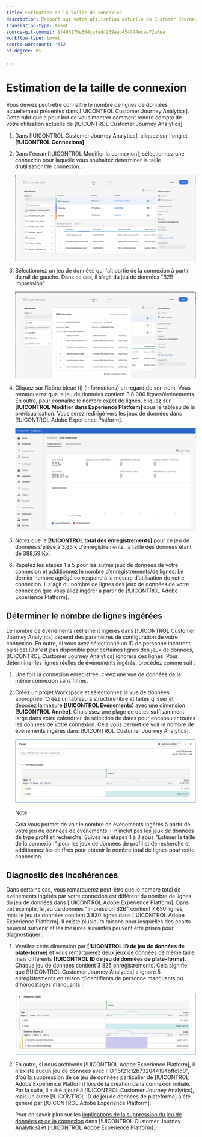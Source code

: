 ```yaml
---
title: Estimation de la taille de connexion
description: Rapport sur votre utilisation actuelle du Customer Journey Analytics
translation-type: tm+mt
source-git-commit: 1f496175e504cefed4239aab454744ecae72a6ea
workflow-type: tm+mt
source-wordcount: '612'
ht-degree: 0%

---
```



# Estimation de la taille de connexion

Vous devrez peut-être connaître le nombre de lignes de données actuellement présentes dans [!UICONTROL Customer Journey Analytics]. Cette rubrique a pour but de vous montrer comment rendre compte de votre utilisation actuelle de [!UICONTROL Customer Journey Analytics].

1. Dans [!UICONTROL Customer Journey Analytics], cliquez sur l&#39;onglet **[!UICONTROL Connexions]**.
1. Dans l&#39;écran [!UICONTROL Modifier la connexion], sélectionnez une connexion pour laquelle vous souhaitez déterminer la taille d&#39;utilisation/de connexion.

   ![Modifier la connexion](assets/edit-connection.png)

1. Sélectionnez un jeu de données qui fait partie de la connexion à partir du rail de gauche. Dans ce cas, il s’agit du jeu de données &quot;B2B Impression&quot;.

   ![jeu de données](assets/dataset.png)

1. Cliquez sur l’icône bleue (i) (informations) en regard de son nom. Vous remarquerez que le jeu de données contient 3,8 000 lignes/événements. En outre, pour connaître le nombre exact de lignes, cliquez sur **[!UICONTROL Modifier dans Experience Platform]** sous le tableau de la prévisualisation. Vous serez redirigé vers les jeux de données dans [!UICONTROL Adobe Experience Platform].

   ![Informations sur le jeu de données AEP](assets/data-size.png)

1. Notez que le **[!UICONTROL total des enregistrements]** pour ce jeu de données s&#39;élève à 3,83 k d&#39;enregistrements, la taille des données étant de 388,59 Ko.

1. Répétez les étapes 1 à 5 pour les autres jeux de données de votre connexion et additionnez le nombre d’enregistrements/de lignes. Le dernier nombre agrégé correspond à la mesure d’utilisation de votre connexion. Il s&#39;agit du nombre de lignes des jeux de données de votre connexion que vous allez ingérer à partir de [!UICONTROL Adobe Experience Platform].

## Déterminer le nombre de lignes ingérées

Le nombre de événements réellement ingérés dans [!UICONTROL Customer Journey Analytics] dépend des paramètres de configuration de votre connexion. En outre, si vous avez sélectionné un ID de personne incorrect ou si cet ID n&#39;est pas disponible pour certaines lignes des jeux de données, [!UICONTROL Customer Journey Analytics] ignorera ces lignes. Pour déterminer les lignes réelles de événements ingérés, procédez comme suit :

1. Une fois la connexion enregistrée, créez une vue de données de la même connexion sans filtres.
1. Créez un projet Workspace et sélectionnez la vue de données appropriée. Créez un tableau à structure libre et faites glisser et déposez la mesure **[!UICONTROL Événements]** avec une dimension **[!UICONTROL Année]**. Choisissez une plage de dates suffisamment large dans votre calendrier de sélection de dates pour encapsuler toutes les données de votre connexion. Cela vous permet de voir le nombre de événements ingérés dans [!UICONTROL Customer Journey Analytics].

   ![Projet Workspace](assets/event-number.png)

   >[!NOTE]
   >
   >Cela vous permet de voir le nombre de événements ingérés à partir de votre jeu de données de événements. Il n’inclut pas les jeux de données de type profil et recherche. Suivez les étapes 1 à 3 sous &quot;Estimer la taille de la connexion&quot; pour les jeux de données de profil et de recherche et additionnez les chiffres pour obtenir le nombre total de lignes pour cette connexion.

## Diagnostic des incohérences

Dans certains cas, vous remarquerez peut-être que le nombre total de événements ingérés par votre connexion est différent du nombre de lignes du jeu de données dans [!UICONTROL Adobe Experience Platform]. Dans cet exemple, le jeu de données &quot;Impression B2B&quot; contient 7 650 lignes, mais le jeu de données contient 3 830 lignes dans [!UICONTROL Adobe Experience Platform]. Il existe plusieurs raisons pour lesquelles des écarts peuvent survenir et les mesures suivantes peuvent être prises pour diagnostiquer :

1. Ventilez cette dimension par **[!UICONTROL ID de jeu de données de plate-forme]** et vous remarquerez deux jeux de données de même taille mais différents **[!UICONTROL ID de jeu de données de plate-forme]**. Chaque jeu de données contient 3 825 enregistrements. Cela signifie que [!UICONTROL Customer Journey Analytics] a ignoré 5 enregistrements en raison d’identifiants de personne manquants ou d’horodatages manquants :

   ![ventilation](assets/data-size2.png)

1. En outre, si nous archivons [!UICONTROL Adobe Experience Platform], il n&#39;existe aucun jeu de données avec l&#39;ID &quot;5f21c12b732044194bffc1d0&quot;, d&#39;où la suppression de ce jeu de données particulier de [!UICONTROL Adobe Experience Platform] lors de la création de la connexion initiale. Par la suite, il a été ajouté à [!UICONTROL Customer Journey Analytics], mais un autre [!UICONTROL ID de jeu de données de plateforme] a été généré par [!UICONTROL Adobe Experience Platform].

   Pour en savoir plus sur les [implications de la suppression du jeu de données et de la connexion](https://experienceleague.adobe.com/docs/analytics-platform/using/cja-overview/cja-faq.html?lang=en#implications-of-deleting-data-components) dans [!UICONTROL Customer Journey Analytics] et [!UICONTROL Adobe Experience Platform].
